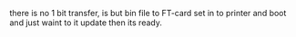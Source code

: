 there is no 1 bit transfer, is but bin file to FT-card set in to printer and boot and just waint to it update then its ready.
